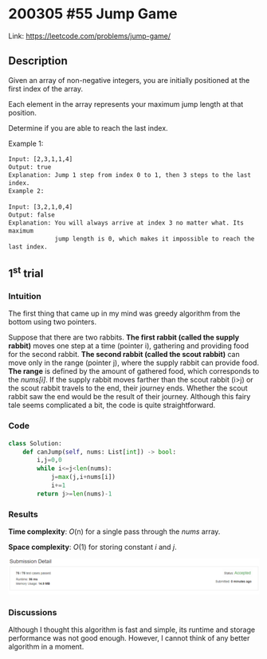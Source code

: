 # 200305 #55 Jump Game
Link: https://leetcode.com/problems/jump-game/

## Description
Given an array of non-negative integers, you are initially positioned at the first index of the array.

Each element in the array represents your maximum jump length at that position.

Determine if you are able to reach the last index.

Example 1:

    Input: [2,3,1,1,4]
    Output: true
    Explanation: Jump 1 step from index 0 to 1, then 3 steps to the last index.
    Example 2:

    Input: [3,2,1,0,4]
    Output: false
    Explanation: You will always arrive at index 3 no matter what. Its maximum
                 jump length is 0, which makes it impossible to reach the last index.

## 1<sup>st</sup> trial

### Intuition
The first thing that came up in my mind was greedy algorithm from the bottom using two pointers. 

Suppose that there are two rabbits. **The first rabbit (called the supply rabbit)** moves one step at a time (pointer i), gathering and providing food for the second rabbit. **The second rabbit (called the scout rabbit)** can move only in the range (pointer j), where the supply rabbit can provide food. **The range** is defined by the amount of gathered food, which corresponds to the *nums[i]*. If the supply rabbit moves farther than the scout rabbit (i>j) or the scout rabbit travels to the end, their journey ends. Whether the scout rabbit saw the end would be the result of their journey. Although this fairy tale seems complicated a bit, the code is quite straightforward.

### Code
```python
class Solution:
    def canJump(self, nums: List[int]) -> bool:
        i,j=0,0
        while i<=j<len(nums):
            j=max(j,i+nums[i])
            i+=1
        return j>=len(nums)-1
```

### Results
**Time complexity**: *O*(n) for a single pass through the *nums* array.

**Space complexity**: *O*(1) for storing constant *i* and *j*.

![1st trial](https://github.com/minyookim/DailyCoding/blob/master/200305%20%2355%20Jump%20Game/1st%20trial.PNG)

### Discussions
Although I thought this algorithm is fast and simple, its runtime and storage performance was not good enough. However, I cannot think of any better algorithm in a moment.
